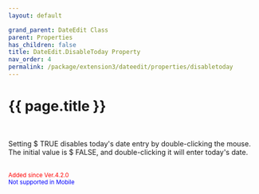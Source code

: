 ```yaml
---
layout: default

grand_parent: DateEdit Class
parent: Properties
has_children: false
title: DateEdit.DisableToday Property
nav_order: 4
permalink: /package/extension3/dateedit/properties/disabletoday
---
```

# {{ page.title }}
<br>

Setting $ TRUE disables today's date entry by double-clicking the mouse.
The initial value is $ FALSE, and double-clicking it will enter today's date.

<br><small><span style="color:red">Added since Ver.4.2.0</span></small>
<br><small><span style="color:blue">Not supported in Mobile</span></small>